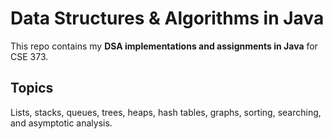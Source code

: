 # Data Structures & Algorithms in Java

This repo contains my **DSA implementations and assignments in Java** for CSE 373.

## Topics
Lists, stacks, queues, trees, heaps, hash tables, graphs, sorting, searching, and asymptotic analysis.
